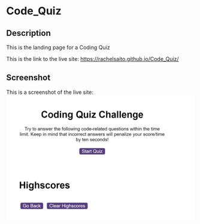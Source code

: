 # Code_Quiz

## Description
This is the landing page for a Coding Quiz

This is the link to the live site: https://rachelsaito.github.io/Code_Quiz/ 

## Screenshot
This is a screenshot of the live site:
<img src="./assets/imgs/SS Quiz.PNG"></img>
